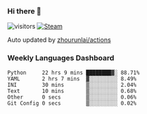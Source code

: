 ### Hi there 👋

![visitors](https://visitor-badge.glitch.me/badge?page_id=zhourunlai)
[![Steam](https://img.shields.io/badge/dynamic/json?label=Steam&query=%24.data.totalSubs&url=https%3A%2F%2Fapi.spencerwoo.com%2Fsubstats%2F%3Fsource%3DsteamGames%26queryKey%3D76561198285156854&suffix=%20Games&logo=steam&labelColor=134375&color=0b1a37&longCache=true)](http://steamcommunity.com/profiles/76561198285156854)

Auto updated by <a href="https://github.com/zhourunlai/zhourunlai/actions" target="_blank">zhourunlai/actions</a>

### Weekly Languages Dashboard

<!--PART:wakatime-->
```text
Python     22 hrs 9 mins ████████▓░ 88.71%
YAML       2 hrs 7 mins  ▓░░░░░░░░░ 8.49%
INI        30 mins       ▒░░░░░░░░░ 2.04%
Text       10 mins       ▒░░░░░░░░░ 0.68%
Other      0 secs        ▒░░░░░░░░░ 0.06%
Git Config 0 secs        ▒░░░░░░░░░ 0.02%
```
<!--PART:wakatime-->
